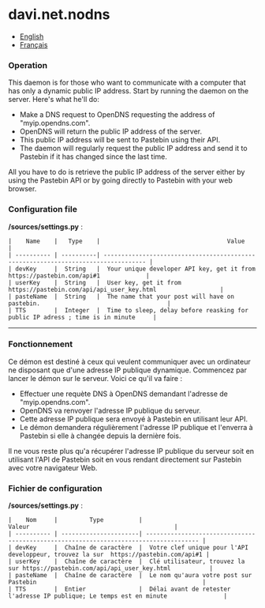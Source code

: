 # davi.net.nodns

- [English](#operation)
- [Français](#fonctionnement)


### Operation

This daemon is for those who want to communicate with a computer that has only a dynamic public IP address. Start by running the daemon on the server. Here's what he'll do:

- Make a DNS request to OpenDNS requesting the address of "myip.opendns.com".
- OpenDNS will return the public IP address of the server.
- This public IP address will be sent to Pastebin using their API.
- The daemon will regularly request the public IP address and send it to Pastebin if it has changed since the last time.

All you have to do is retrieve the public IP address of the server either by using the Pastebin API or by going directly to Pastebin with your web browser.

### Configuration file

**/sources/settings.py** :

    |    Name    |   Type    |                                    Value                                           |
    | ---------- | ----------| ---------------------------------------------------------------------------------- |
    | devKey     |  String   |  Your unique developer API key, get it from https://pastebin.com/api#1             |
    | userKey    |  String   |  User key, get it from https://pastebin.com/api/api_user_key.html                  |
    | pasteName  |  String   |  The name that your post will have on pastebin.                                    |
    | TTS        |  Integer  |  Time to sleep, delay before reasking for public IP adress ; time is in minute     |

***

### Fonctionnement

Ce démon est destiné à ceux qui veulent communiquer avec un ordinateur ne disposant que d'une adresse IP publique dynamique. Commencez par lancer le démon sur le serveur. Voici ce qu'il va faire :

- Effectuer une requète DNS à OpenDNS demandant l'adresse de "myip.opendns.com".
- OpenDNS va renvoyer l'adresse IP publique du serveur.
- Cette adresse IP publique sera envoyé à Pastebin en utilisant leur API.
- Le démon demandera régulièrement l'adresse IP publique et l'enverra à Pastebin si elle à changée depuis la dernière fois.

Il ne vous reste plus qu'a récupérer l'adresse IP publique du serveur soit en utilisant l'API de Pastebin soit en vous rendant directement sur Pastebin avec votre navigateur Web.

### Fichier de configuration

**/sources/settings.py** :

    |    Nom     |         Type          |                                        Valeur                                         |
    | ---------- | ----------------------| ------------------------------------------------------------------------------------- |
    | devKey     |  Chaîne de caractère  |  Votre clef unique pour l'API developpeur, trouvez la sur  https://pastebin.com/api#1 |
    | userKey    |  Chaîne de caractère  |  Clé utilisateur, trouvez la sur https://pastebin.com/api/api_user_key.html           |
    | pasteName  |  Chaîne de caractère  |  Le nom qu'aura votre post sur Pastebin                                               |
    | TTS        |  Entier               |  Délai avant de retester l'adresse IP publique; Le temps est en minute                |
